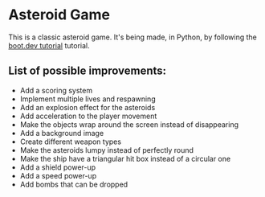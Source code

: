 # Asteroid Game
This is a classic asteroid game.
It's being made, in Python, by following the [boot.dev tutorial](https://www.boot.dev/courses/build-asteroids-python) tutorial.

## List of possible improvements:
* Add a scoring system
* Implement multiple lives and respawning
* Add an explosion effect for the asteroids
* Add acceleration to the player movement
* Make the objects wrap around the screen instead of disappearing
* Add a background image
* Create different weapon types
* Make the asteroids lumpy instead of perfectly round
* Make the ship have a triangular hit box instead of a circular one
* Add a shield power-up
* Add a speed power-up
* Add bombs that can be dropped
